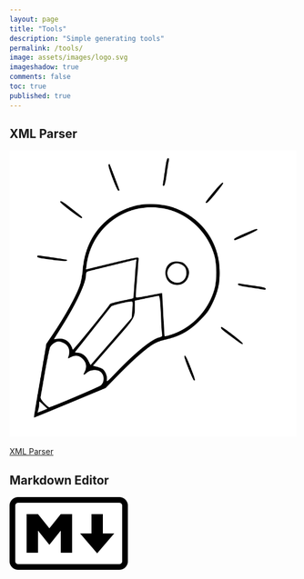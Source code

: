 ```yaml
---
layout: page
title: "Tools"
description: "Simple generating tools"
permalink: /tools/
image: assets/images/logo.svg
imageshadow: true
comments: false
toc: true
published: true
---
```





## XML Parser

![xml parser](/assets/images/logo.svg)         

<a href="/tools/xml-parser/" class="btn btn-dark">XML Parser</a>

<!--## Amp Checker

![amp checker](/assets/images/amp-checker.jpg)       

Amp Checker

## Favicon Generator

![favicon generator](/assets/images/favicon-generator.jpg)       

Favicon Generator

## Adsense Eligibility Checker

![adsense eligibility checker](/assets/images/adsense-eligibility-checker.jpg)        

Adsense Eligibility Checker-->

## Markdown Editor

[![markdown editor](/assets/images/markdown.png)](/tools/markdown-editor/)

